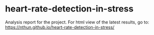 
# heart-rate-detection-in-stress

<!-- badges: start -->
<!-- badges: end -->

Analysis report for the project. For html view of the latest results, go to: https://nthun.github.io/heart-rate-detection-in-stress/

